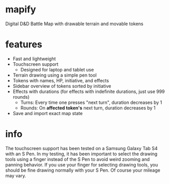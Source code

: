 # mapify
Digital D&amp;D Battle Map with drawable terrain and movable tokens

# features
- Fast and lightweight
- Touchscreen support
  - Designed for laptop and tablet use
- Terrain drawing using a simple pen tool
- Tokens with names, HP, initiative, and effects
- Sidebar overview of tokens sorted by initiative
- Effects with durations (for effects with indefinite durations, just use 999 rounds)
  - Turns: Every time one presses "next turn", duration decreases by 1
  - Rounds: On **affected token's** next turn, duration decreases by 1
- Save and import exact map state

# info
The touchscreen support has been tested on a Samsung Galaxy Tab S4 with an S Pen. In my testing, it has been important to select the drawing tools using a finger instead of the S Pen to avoid weird zooming and panning behavior. If you use your finger for selecting drawing tools, you should be fine drawing normally with your S Pen. Of course your mileage may vary.
